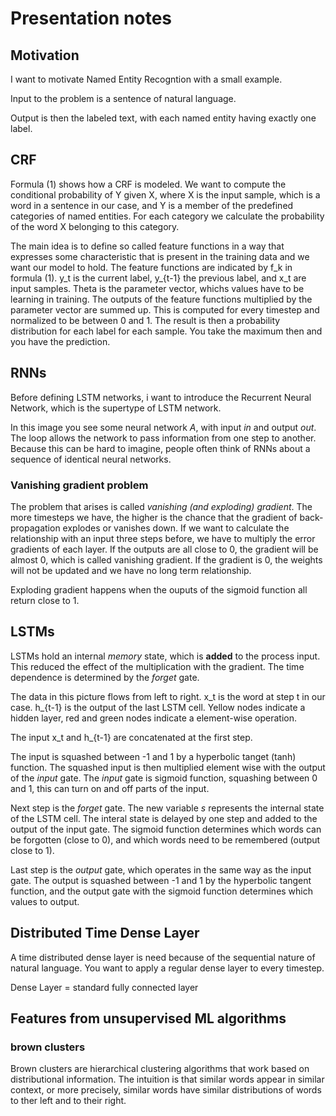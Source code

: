 # Presentation notes

## Motivation

I want to motivate Named Entity Recogntion with a small example.

Input to the problem is a sentence of natural language.

Output is then the labeled text, with each named entity having exactly one label.

## CRF

Formula (1) shows how a CRF is modeled. We want to compute the conditional probability of Y given X, where X is the input sample, which is a word in a sentence in our case, and Y is a member of the predefined categories of named entities. For each category we calculate the probability of the word X belonging to this category.

The main idea is to define so called feature functions in a way that expresses some characteristic that is present in the training data and we want our model to hold. The feature functions are indicated by f_k in formula (1). y_t is the current label, y_{t-1} the previous label, and x_t are input samples. Theta is the parameter vector, whichs values have to be learning in training. 
The outputs of the feature functions multiplied by the parameter vector are summed up. This is computed for every timestep and normalized to be between 0 and 1. The result is then a probability distribution for each label for each sample. You take the maximum then and you have the prediction.

## RNNs 

Before defining LSTM networks, i want to introduce the Recurrent Neural Network, which is the supertype of LSTM network.

In this image you see some neural network *A*, with input *in* and output *out*. The loop allows the network to pass information from one step to another. Because this can be hard to imagine, people often think of RNNs about a sequence of identical neural networks.

### Vanishing gradient problem

The problem that arises is called *vanishing (and exploding) gradient*. The more timesteps we have, the higher is the chance that the gradient of back-propagation explodes or vanishes down. If we want to calculate the relationship with an input three steps before, we have to multiply the error gradients of each layer. If the outputs are all close to 0, the gradient will be almost 0, which is called vanishing gradient. If the gradient is 0, the weights will not be updated and we have no long term relationship.

Exploding gradient happens when the ouputs of the sigmoid function all return close to 1.

## LSTMs

LSTMs hold an internal *memory* state, which is **added** to the process input. This reduced the effect of the multiplication with the gradient. The time dependence is determined by the *forget* gate.

The data in this picture flows from left to right. x_t is the word at step t in our case. h_{t-1} is the output of the last LSTM cell. Yellow nodes indicate a hidden layer, red and green nodes indicate a element-wise operation.

The input x_t and h_{t-1} are concatenated at the first step.

The input is squashed between -1 and 1 by a hyperbolic tanget (tanh) function. The squashed input is then multiplied element wise with the output of the *input* gate. The *input* gate is sigmoid function, squashing between 0 and 1, this can turn on and off parts of the input. 

Next step is the *forget* gate. The new variable *s* represents the internal state of the LSTM cell. The interal state is delayed by one step and added to the output of the input gate. The sigmoid function determines which words can be forgotten (close to 0), and which words need to be remembered (output close to 1).

Last step is the *output* gate, which operates in the same way as the input gate. The output is squashed between -1 and 1 by the hyperbolic tangent function, and the output gate with the sigmoid function determines which values to output.

## Distributed Time Dense Layer

A time distributed dense layer is need because of the sequential nature of natural language. You want to apply a regular dense layer to every timestep.

Dense Layer = standard fully connected layer


## Features from unsupervised ML algorithms

### brown clusters

Brown clusters are hierarchical clustering algorithms that work based on distributional information. The intuition is that similar words appear in similar context, or more precisely, similar words have similar distributions of words to ther left and to their right.